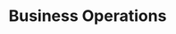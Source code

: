 ---
layout: "layouts/blog.njk"
title: "Business Operations"
des: "Discover how luxury home builders are streamlining operations, reducing costs, and improving efficiency through strategic automation and process optimization."
category: "operations"
pagination:
  data: collections.operationsPosts
  size: 2
  alias: posts
permalink: "/blog/business-operations/{% if pagination.pageNumber > 0 %}page-{{ pagination.pageNumber + 1 }}/{% endif %}"
---
